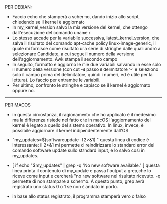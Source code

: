 PER DEBIAN:

- Faccio  echo che stamperà a schermo, dando inizio allo script, chiedendo se il kernel è aggiornato
- In my_kernel_version salvo la mia versione del kernel, che ottengo dall'esecuzione del comando uname r
- Lo stesso accade per la variabile successiva, latest_kernel_version, che salva il risultato del comando apt-cache policy linux-image-generic, il quale mi fornisce come risultato una serie di stringhe dalle quali andrò a selezionare Candidate, a cui segue il numero della versione dell'aggiornamento. Awk stampa il secondo campo
- In seguito, formatto e aggiorno le mie due variabili salvando in esse solo il numero della versione (con cut -d passo il delimitatore '-' e seleziono solo il campo prima del delimitatore, quindi i numeri, ed è utile per la lettura). Lo faccio per entrambe le variabili.
- Per ultimo, confronto le stringhe e capisco se il kernel è aggiornato oppure no.

--------------------------------------------------------

PER MACOS

* in questa circostanza, il ragionamento che ho applicato è il medesimo ma la differenza risiede nel fatto che in macOS l'aggiornamento del kernel è legato a quello del sistema operativo. In linux, invece, è possibile aggiornare il kernel indipendentemente dall'OS 

-  "my_updates=$(softwareupdate -l 2>&1) " questa linea di codice è interessante: il 2>&1 mi permette di reindirizzare lo standard error del comando software update sullo standard input, e lo salvo così in my_updates.

- [ if echo "$my_updates" | grep -q "No new software available." ] questa linea printa il contenuto di my_update e passa l'output a grep,che lo riceve come input e cercherà "no new software nel risultato ricevuto. -q permette di non stampare a schermo. A questo punto, grep avrà registrato uno status 0 o 1 se non è andato in porto.

- in base allo status registrato, il programma stamperà vero o falso

